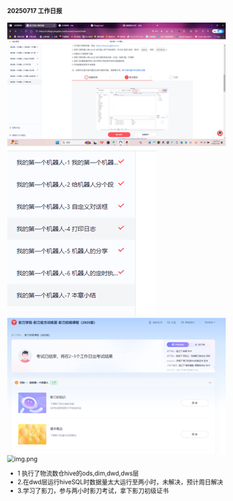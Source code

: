 #### 20250717 工作日报
![](../imgs/img.png)
![img_1.png](../imgs/img_1.png)
![img_2.png](../imgs/img_2.png)
![img.png](img.png)
* 1 执行了物流数仓hive的ods,dim,dwd,dws层
* 2.在dwd层运行hiveSQL时数据量太大运行至两小时，未解决，预计周日解决
* 3.学习了影刀，参与两小时影刀考试，拿下影刀初级证书